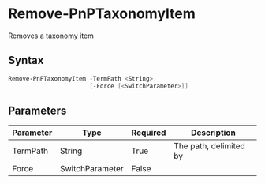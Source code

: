 # Remove-PnPTaxonomyItem
Removes a taxonomy item
## Syntax
```powershell
Remove-PnPTaxonomyItem -TermPath <String>
                       [-Force [<SwitchParameter>]]
```


## Parameters
Parameter|Type|Required|Description
---------|----|--------|-----------
|TermPath|String|True|The path, delimited by | of the taxonomy item to remove, alike GROUPLABEL|TERMSETLABEL|TERMLABEL|
|Force|SwitchParameter|False||
